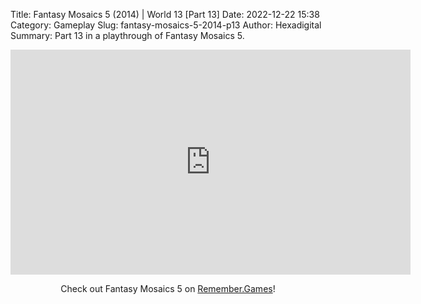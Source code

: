 Title: Fantasy Mosaics 5 (2014) | World 13 [Part 13]
Date: 2022-12-22 15:38
Category: Gameplay
Slug: fantasy-mosaics-5-2014-p13
Author: Hexadigital
Summary: Part 13 in a playthrough of Fantasy Mosaics 5.

<center><iframe src="https://www.youtube.com/embed/kKGNwlR3SXw?feature=oembed" allow="accelerometer; autoplay; encrypted-media; gyroscope; picture-in-picture" width="640" height="360" frameborder="0"></iframe>

Check out Fantasy Mosaics 5 on [Remember.Games](https://remember.games/game/6529/fantasy-mosaics-5/)!</center>

